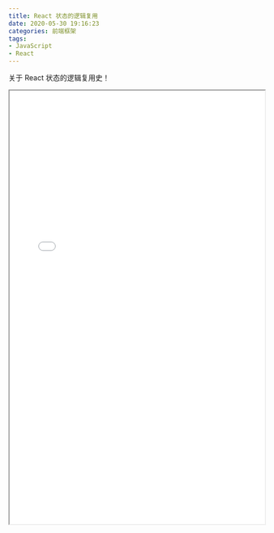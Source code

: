 ```yaml
---
title: React 状态的逻辑复用
date: 2020-05-30 19:16:23
categories: 前端框架
tags:
- JavaScript
- React
---
```


关于 React 状态的逻辑复用史！

<!-- more -->

<iframe width="100%" height="855px" src="/pdfjs/web/viewer.html?file=/pdf/react-状态的逻辑复用.pdf"></iframe>
